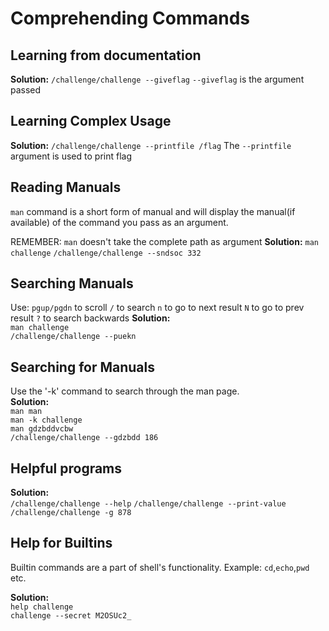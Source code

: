 # Comprehending Commands 
## Learning from documentation 
**Solution:**
`/challenge/challenge --giveflag`
`--giveflag` is the argument passed 
## Learning Complex Usage 
**Solution:**
`/challenge/challenge --printfile /flag`
The `--printfile` argument is used to print flag 
## Reading Manuals 
`man` command is a short form of manual and will display the manual(if available) of the command you pass as an argument.

REMEMBER: `man` doesn't take the complete path as argument 
**Solution:**
`man challenge`
`/challenge/challenge --sndsoc 332`
## Searching Manuals
Use:
`pgup/pgdn` to scroll
`/` to search
`n` to go to next result
`N` to go to prev result
`?` to search backwards 
**Solution:** <br>
`man challenge`<br>
`/challenge/challenge --puekn`
## Searching for Manuals
Use the '-k' command to search through the man page.<br>
**Solution:** <br>
`man man`<br>
`man -k challenge`<br>
`man gdzbddvcbw `<br>
`/challenge/challenge --gdzbdd 186`
## Helpful programs
**Solution:** <br>
`/challenge/challenge --help`
`/challenge/challenge --print-value`
`/challenge/challenge -g 878`
## Help for Builtins
Builtin commands are a part of shell's functionality. Example: `cd`,`echo`,`pwd` etc.

**Solution:** <br>
`help challenge`<br>
`challenge --secret M2OSUc2_`


